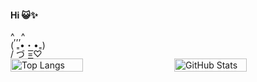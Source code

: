 <h4>Hi 😺✨</h4>

<div style="line-height: 1;">
  ^,,,^<br>
  ( ₌•・•₌)<br>
  / づ =͟͟͞͞♡
</div>



<div style="display: flex; justify-content: space-between;">
  
  <img src="https://github-readme-stats.vercel.app/api/top-langs/?username=seo2&nanuraghazra&layout=compact" alt="Top Langs" style="width: 48%;"/>
  
  <img src="https://github-readme-stats.vercel.app/api?username=seo2n&show_icons=true&theme=radical" alt="GitHub Stats" style="width: 48%;"/>

</div>
